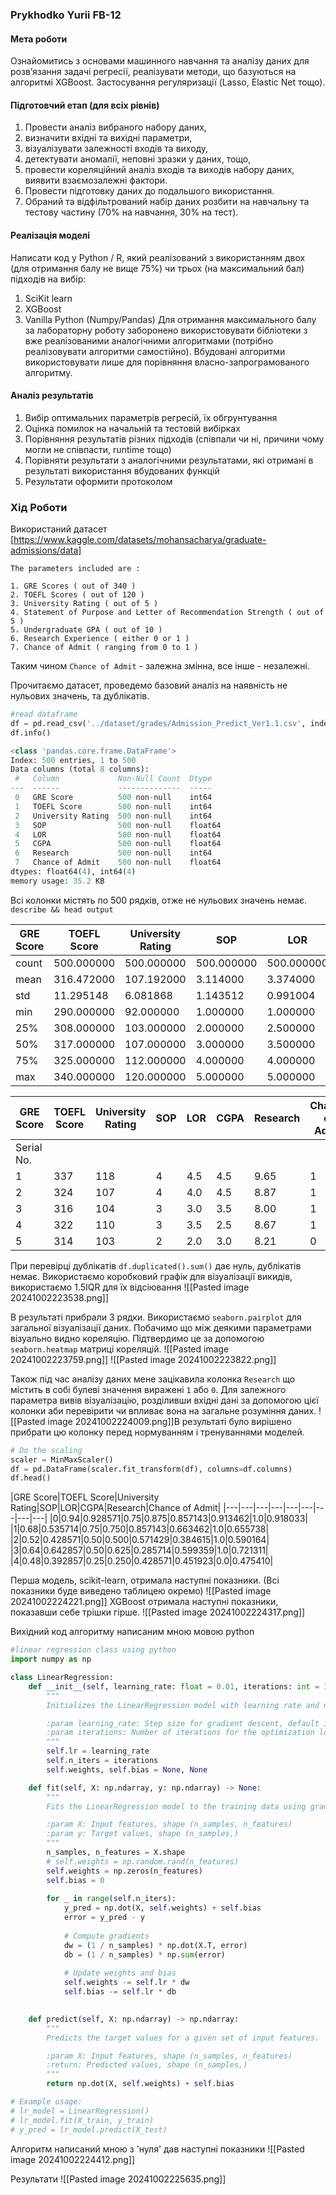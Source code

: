 ### Prykhodko Yurii FB-12

#### Мета роботи
Ознайомитись з основами машинного навчання та аналізу даних для розв’язання задачі регресії, реалізувати методи, що базуються на алгоритмі XGBoost. Застосування регуляризації (Lasso, Elastic Net тощо). 

#### Підготовчий етап (для всіх рівнів)
1. Провести аналіз вибраного набору даних,
2. визначити вхідні та вихідні параметри,
3. візуалізувати залежності входів та виходу,
4. детектувати аномалії, неповні зразки у даних, тощо,
5. провести кореляційний аналіз входів та виходів набору даних, виявити взаємозалежні фактори.
6. Провести підготовку даних до подальшого використання.
7. Обраний та відфільтрований набір даних розбити на навчальну та тестову частину (70% на навчання, 30% на тест).
#### Реалізація моделі
Написати код у Python / R, який реалізований з використанням двох (для отримання балу не вище 75%) чи трьох (на максимальний бал) підходів на вибір:
1) SciKit learn
2) XGBoost
3) Vanilla Python (Numpy/Pandas)
Для отримання максимального балу за лабораторну роботу заборонено використовувати бібліотеки з вже реалізованими аналогічними алгоритмами (потрібно реалізовувати алгоритми самостійно). Вбудовані алгоритми використовувати лише для порівняння власно-запрограмованого алгоритму.
#### Аналіз результатів
1. Вибір оптимальних параметрів регресій, їх обгрунтування
2. Оцінка помилок на начальній та тестовій вибірках
3. Порівняння результатів різних підходів (співпали чи ні, причини чому могли не співпасти, runtime тощо)
4. Порівняти результати з аналогічними результатами, які отримані в результаті використання вбудованих функцій
5. Результати оформити протоколом

### Хід Роботи
Використаний датасет [https://www.kaggle.com/datasets/mohansacharya/graduate-admissions/data]
```
The parameters included are :

1. GRE Scores ( out of 340 )
2. TOEFL Scores ( out of 120 )
3. University Rating ( out of 5 )
4. Statement of Purpose and Letter of Recommendation Strength ( out of 5 )
5. Undergraduate GPA ( out of 10 )
6. Research Experience ( either 0 or 1 )
7. Chance of Admit ( ranging from 0 to 1 )
```

Таким чином `Chance of Admit` - залежна змінна, все інше - незалежні.

Прочитаємо датасет, проведемо базовий аналіз на наявність не нульових значень, та дублікатів.

```python
#read dataframe
df = pd.read_csv('../dataset/grades/Admission_Predict_Ver1.1.csv', index_col=0)
df.info()

<class 'pandas.core.frame.DataFrame'>
Index: 500 entries, 1 to 500
Data columns (total 8 columns):
 #   Column             Non-Null Count  Dtype  
---  ------             --------------  -----  
 0   GRE Score          500 non-null    int64  
 1   TOEFL Score        500 non-null    int64  
 2   University Rating  500 non-null    int64  
 3   SOP                500 non-null    float64
 4   LOR                500 non-null    float64
 5   CGPA               500 non-null    float64
 6   Research           500 non-null    int64  
 7   Chance of Admit    500 non-null    float64
dtypes: float64(4), int64(4)
memory usage: 35.2 KB
```

Всі колонки містять по 500 рядків, отже не нульових значень немає.
`describe && head output`

| GRE Score | TOEFL Score | University Rating | SOP        | LOR        | CGPA      | Research   | Chance of Admit |           |
| --------- | ----------- | ----------------- | ---------- | ---------- | --------- | ---------- | --------------- | --------- |
| count     | 500.000000  | 500.000000        | 500.000000 | 500.000000 | 500.00000 | 500.000000 | 500.000000      | 500.00000 |
| mean      | 316.472000  | 107.192000        | 3.114000   | 3.374000   | 3.48400   | 8.576440   | 0.560000        | 0.72174   |
| std       | 11.295148   | 6.081868          | 1.143512   | 0.991004   | 0.92545   | 0.604813   | 0.496884        | 0.14114   |
| min       | 290.000000  | 92.000000         | 1.000000   | 1.000000   | 1.00000   | 6.800000   | 0.000000        | 0.34000   |
| 25%       | 308.000000  | 103.000000        | 2.000000   | 2.500000   | 3.00000   | 8.127500   | 0.000000        | 0.63000   |
| 50%       | 317.000000  | 107.000000        | 3.000000   | 3.500000   | 3.50000   | 8.560000   | 1.000000        | 0.72000   |
| 75%       | 325.000000  | 112.000000        | 4.000000   | 4.000000   | 4.00000   | 9.040000   | 1.000000        | 0.82000   |
| max       | 340.000000  | 120.000000        | 5.000000   | 5.000000   | 5.00000   | 9.920000   | 1.000000        | 0.97000   |

| GRE Score  | TOEFL Score | University Rating | SOP | LOR | CGPA | Research | Chance of Admit |      |
| ---------- | ----------- | ----------------- | --- | --- | ---- | -------- | --------------- | ---- |
| Serial No. |             |                   |     |     |      |          |                 |      |
| 1          | 337         | 118               | 4   | 4.5 | 4.5  | 9.65     | 1               | 0.92 |
| 2          | 324         | 107               | 4   | 4.0 | 4.5  | 8.87     | 1               | 0.76 |
| 3          | 316         | 104               | 3   | 3.0 | 3.5  | 8.00     | 1               | 0.72 |
| 4          | 322         | 110               | 3   | 3.5 | 2.5  | 8.67     | 1               | 0.80 |
| 5          | 314         | 103               | 2   | 2.0 | 3.0  | 8.21     | 0               | 0.65 |

При перевірці дублікатів `df.duplicated().sum()` дає нуль, дублікатів немає.
Використаємо коробковий графік для візуалізації викидів, використаємо 1.5IQR для їх відсіювання
![[Pasted image 20241002223538.png]]

В результаті прибрали 3 рядки.
Використаємо `seaborn.pairplot` для загальної візуалізації даних. Побачимо що між деякими параметрами візуально видно кореляцію. Підтвердимо це за допомогою `seaborn.heatmap` матриці кореляцій.
![[Pasted image 20241002223759.png]]
![[Pasted image 20241002223822.png]]

Також під час аналізу даних мене зацікавила колонка `Research` що містить в собі булеві значення виражені `1` або `0`. Для залежного параметра вивів візуалізацію, розділивши вхідні дані за допомогою цієї колонки аби перевірити чи впливає вона на загальне розуміння даних.
![[Pasted image 20241002224009.png]]В результаті було вирішено прибрати цю колонку перед нормуванням і тренуваннями моделей.

```python
# Do the scaling
scaler = MinMaxScaler()
df = pd.DataFrame(scaler.fit_transform(df), columns=df.columns)
df.head()
```

|GRE Score|TOEFL Score|University Rating|SOP|LOR|CGPA|Research|Chance of Admit|
|---|---|---|---|---|---|---|---|---|
|0|0.94|0.928571|0.75|0.875|0.857143|0.913462|1.0|0.918033|
|1|0.68|0.535714|0.75|0.750|0.857143|0.663462|1.0|0.655738|
|2|0.52|0.428571|0.50|0.500|0.571429|0.384615|1.0|0.590164|
|3|0.64|0.642857|0.50|0.625|0.285714|0.599359|1.0|0.721311|
|4|0.48|0.392857|0.25|0.250|0.428571|0.451923|0.0|0.475410|

Перша модель, scikit-learn, отримала наступні показники.
(Всі показники буде виведено таблицею окремо)
![[Pasted image 20241002224221.png]]
XGBoost отримала наступні показники,  показавши себе трішки гірше.
![[Pasted image 20241002224317.png]]

Вихідний код алгоритму написаним мною мовою python
```python
#linear regression class using python
import numpy as np 

class LinearRegression:
    def __init__(self, learning_rate: float = 0.01, iterations: int = 1000) -> None:
        """
        Initializes the LinearRegression model with learning rate and number of iterations.

        :param learning_rate: Step size for gradient descent, default is 0.01 
        :param iterations: Number of iterations for the optimization loop, default is 1000
        """
        self.lr = learning_rate 
        self.n_iters = iterations 
        self.weights, self.bias = None, None 

    def fit(self, X: np.ndarray, y: np.ndarray) -> None:
        """
        Fits the LinearRegression model to the training data using gradient descent.

        :param X: Input features, shape (n_samples, n_features)
        :param y: Target values, shape (n_samples,)
        """
        n_samples, n_features = X.shape
        # self.weights = np.random.rand(n_features)
        self.weights = np.zeros(n_features)
        self.bias = 0 
        
        for _ in range(self.n_iters):
            y_pred = np.dot(X, self.weights) + self.bias
            error = y_pred - y
            
            # Compute gradients
            dw = (1 / n_samples) * np.dot(X.T, error)
            db = (1 / n_samples) * np.sum(error)
            
            # Update weights and bias
            self.weights -= self.lr * dw
            self.bias -= self.lr * db

    
    def predict(self, X: np.ndarray) -> np.ndarray:
        """
        Predicts the target values for a given set of input features.

        :param X: Input features, shape (n_samples, n_features)
        :return: Predicted values, shape (n_samples,)
        """
        return np.dot(X, self.weights) + self.bias 

# Example usage:
# lr_model = LinearRegression()
# lr_model.fit(X_train, y_train)
# y_pred = lr_model.predict(X_test)
```

Алгоритм написаний мною з 'нуля' дав наступні показники
![[Pasted image 20241002224412.png]]


Результати
![[Pasted image 20241002225635.png]]
